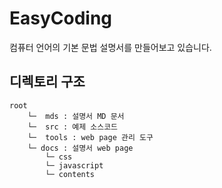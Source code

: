 # EasyCoding
컴퓨터 언어의 기본 문법 설명서를 만들어보고 있습니다.

## 디렉토리 구조
```
root
    └─  mds : 설명서 MD 문서
    └─  src : 예제 소스코드
    └─  tools : web page 관리 도구
    └─ docs : 설명서 web page
        └─ css
        └─ javascript
        └─ contents
```
